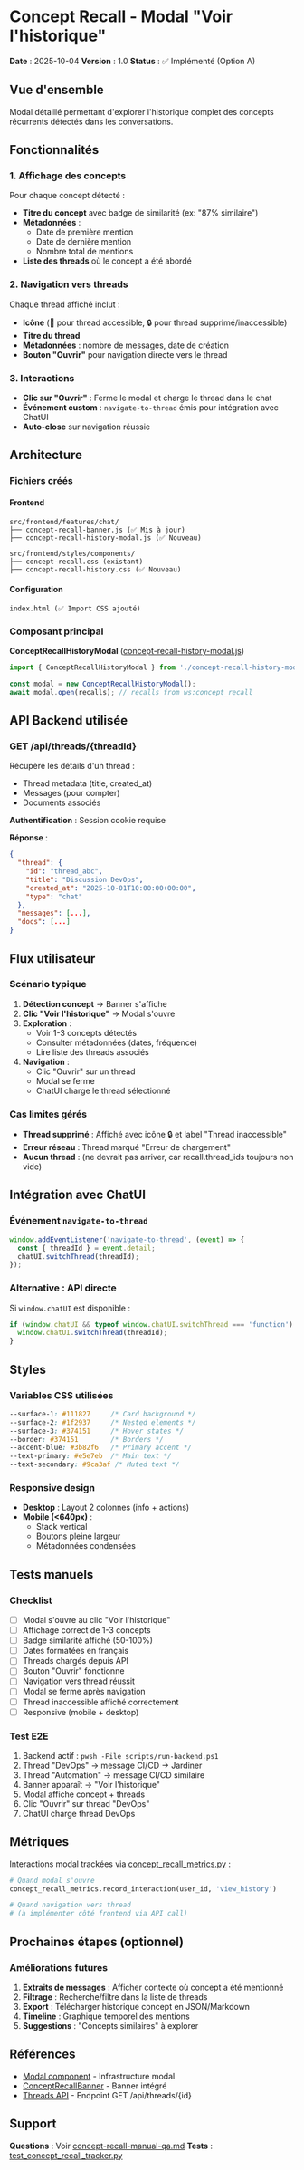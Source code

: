 # Concept Recall - Modal "Voir l'historique"

**Date** : 2025-10-04
**Version** : 1.0
**Status** : ✅ Implémenté (Option A)

## Vue d'ensemble

Modal détaillé permettant d'explorer l'historique complet des concepts récurrents détectés dans les conversations.

## Fonctionnalités

### 1. Affichage des concepts

Pour chaque concept détecté :
- **Titre du concept** avec badge de similarité (ex: "87% similaire")
- **Métadonnées** :
  - Date de première mention
  - Date de dernière mention
  - Nombre total de mentions
- **Liste des threads** où le concept a été abordé

### 2. Navigation vers threads

Chaque thread affiché inclut :
- **Icône** (💬 pour thread accessible, 🔒 pour thread supprimé/inaccessible)
- **Titre du thread**
- **Métadonnées** : nombre de messages, date de création
- **Bouton "Ouvrir"** pour navigation directe vers le thread

### 3. Interactions

- **Clic sur "Ouvrir"** : Ferme le modal et charge le thread dans le chat
- **Événement custom** : `navigate-to-thread` émis pour intégration avec ChatUI
- **Auto-close** sur navigation réussie

## Architecture

### Fichiers créés

#### Frontend
```
src/frontend/features/chat/
├── concept-recall-banner.js (✅ Mis à jour)
├── concept-recall-history-modal.js (✅ Nouveau)

src/frontend/styles/components/
├── concept-recall.css (existant)
├── concept-recall-history.css (✅ Nouveau)
```

#### Configuration
```
index.html (✅ Import CSS ajouté)
```

### Composant principal

**ConceptRecallHistoryModal** ([concept-recall-history-modal.js](../../src/frontend/features/chat/concept-recall-history-modal.js))

```javascript
import { ConceptRecallHistoryModal } from './concept-recall-history-modal.js';

const modal = new ConceptRecallHistoryModal();
await modal.open(recalls); // recalls from ws:concept_recall
```

## API Backend utilisée

### GET /api/threads/{threadId}

Récupère les détails d'un thread :
- Thread metadata (title, created_at)
- Messages (pour compter)
- Documents associés

**Authentification** : Session cookie requise

**Réponse** :
```json
{
  "thread": {
    "id": "thread_abc",
    "title": "Discussion DevOps",
    "created_at": "2025-10-01T10:00:00+00:00",
    "type": "chat"
  },
  "messages": [...],
  "docs": [...]
}
```

## Flux utilisateur

### Scénario typique

1. **Détection concept** → Banner s'affiche
2. **Clic "Voir l'historique"** → Modal s'ouvre
3. **Exploration** :
   - Voir 1-3 concepts détectés
   - Consulter métadonnées (dates, fréquence)
   - Lire liste des threads associés
4. **Navigation** :
   - Clic "Ouvrir" sur un thread
   - Modal se ferme
   - ChatUI charge le thread sélectionné

### Cas limites gérés

- **Thread supprimé** : Affiché avec icône 🔒 et label "Thread inaccessible"
- **Erreur réseau** : Thread marqué "Erreur de chargement"
- **Aucun thread** : (ne devrait pas arriver, car recall.thread_ids toujours non vide)

## Intégration avec ChatUI

### Événement `navigate-to-thread`

```javascript
window.addEventListener('navigate-to-thread', (event) => {
  const { threadId } = event.detail;
  chatUI.switchThread(threadId);
});
```

### Alternative : API directe

Si `window.chatUI` est disponible :

```javascript
if (window.chatUI && typeof window.chatUI.switchThread === 'function') {
  window.chatUI.switchThread(threadId);
}
```

## Styles

### Variables CSS utilisées

```css
--surface-1: #111827     /* Card background */
--surface-2: #1f2937     /* Nested elements */
--surface-3: #374151     /* Hover states */
--border: #374151        /* Borders */
--accent-blue: #3b82f6   /* Primary accent */
--text-primary: #e5e7eb  /* Main text */
--text-secondary: #9ca3af /* Muted text */
```

### Responsive design

- **Desktop** : Layout 2 colonnes (info + actions)
- **Mobile (<640px)** :
  - Stack vertical
  - Boutons pleine largeur
  - Métadonnées condensées

## Tests manuels

### Checklist

- [ ] Modal s'ouvre au clic "Voir l'historique"
- [ ] Affichage correct de 1-3 concepts
- [ ] Badge similarité affiché (50-100%)
- [ ] Dates formatées en français
- [ ] Threads chargés depuis API
- [ ] Bouton "Ouvrir" fonctionne
- [ ] Navigation vers thread réussit
- [ ] Modal se ferme après navigation
- [ ] Thread inaccessible affiché correctement
- [ ] Responsive (mobile + desktop)

### Test E2E

1. Backend actif : `pwsh -File scripts/run-backend.ps1`
2. Thread "DevOps" → message CI/CD → Jardiner
3. Thread "Automation" → message CI/CD similaire
4. Banner apparaît → "Voir l'historique"
5. Modal affiche concept + threads
6. Clic "Ouvrir" sur thread "DevOps"
7. ChatUI charge thread DevOps

## Métriques

Interactions modal trackées via [concept_recall_metrics.py](../../src/backend/features/memory/concept_recall_metrics.py) :

```python
# Quand modal s'ouvre
concept_recall_metrics.record_interaction(user_id, 'view_history')

# Quand navigation vers thread
# (à implémenter côté frontend via API call)
```

## Prochaines étapes (optionnel)

### Améliorations futures

1. **Extraits de messages** : Afficher contexte où concept a été mentionné
2. **Filtrage** : Recherche/filtre dans la liste de threads
3. **Export** : Télécharger historique concept en JSON/Markdown
4. **Timeline** : Graphique temporel des mentions
5. **Suggestions** : "Concepts similaires" à explorer

## Références

- [Modal component](../../src/frontend/components/modals.js) - Infrastructure modal
- [ConceptRecallBanner](../../src/frontend/features/chat/concept-recall-banner.js) - Banner intégré
- [Threads API](../../src/backend/features/threads/router.py) - Endpoint GET /api/threads/{id}

## Support

**Questions** : Voir [concept-recall-manual-qa.md](../qa/concept-recall-manual-qa.md)
**Tests** : [test_concept_recall_tracker.py](../../tests/backend/features/test_concept_recall_tracker.py)
